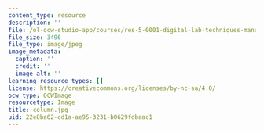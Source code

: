 ```yaml
---
content_type: resource
description: ''
file: /ol-ocw-studio-app/courses/res-5-0001-digital-lab-techniques-manual-spring-2007/22e8ba62cd1aae953231b0629fdbaac1_column.jpg
file_size: 3496
file_type: image/jpeg
image_metadata:
  caption: ''
  credit: ''
  image-alt: ''
learning_resource_types: []
license: https://creativecommons.org/licenses/by-nc-sa/4.0/
ocw_type: OCWImage
resourcetype: Image
title: column.jpg
uid: 22e8ba62-cd1a-ae95-3231-b0629fdbaac1
---
```

